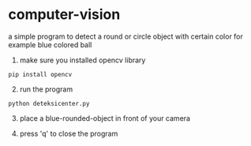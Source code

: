 # computer-vision
a simple program to detect a round or circle object with certain color for example blue colored ball

1. make sure you installed opencv library
```
pip install opencv
```
2. run the program
```
python deteksicenter.py
```
3. place a blue-rounded-object in front of your camera

4. press 'q' to close the program
